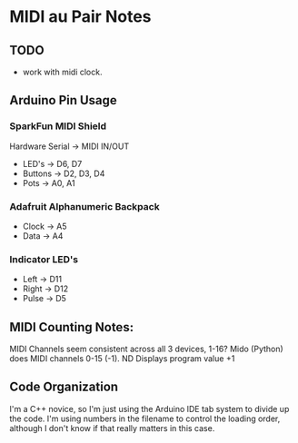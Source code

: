 MIDI au Pair Notes
==================

TODO
----

* work with midi clock.

Arduino Pin Usage
-----------------

### SparkFun MIDI Shield


Hardware Serial -> MIDI IN/OUT
* LED's -> D6, D7
* Buttons -> D2, D3, D4
* Pots -> A0, A1

### Adafruit Alphanumeric Backpack

* Clock -> A5
* Data -> A4

### Indicator LED's

* Left -> D11
* Right -> D12
* Pulse -> D5

MIDI Counting Notes:
--------------------

MIDI Channels seem consistent across all 3 devices, 1-16?
Mido (Python) does MIDI channels 0-15 (-1).
ND Displays program value +1

Code Organization
-----------------

I'm a C++ novice, so I'm just using the Arduino IDE tab system to divide up the code. I'm using numbers in the filename to control the loading order, although I don't know if that really matters in this case.
